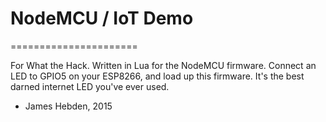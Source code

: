 # NodeMCU / IoT Demo #
======================

For What the Hack.
Written in Lua for the NodeMCU firmware.
Connect an LED to GPIO5 on your ESP8266, and load up this firmware.
It's the best darned internet LED you've ever used.

- James Hebden, 2015
